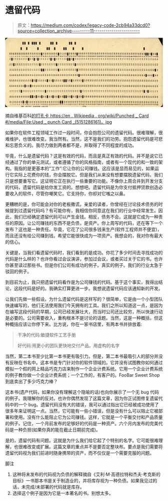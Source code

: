 # 遗留代码

> 原文：<https://medium.com/codex/legacy-code-2cb94a33dcd0?source=collection_archive---------11----------------------->

![](img/ad677248b14f3ebd41891ba7be329124.png)

摘自维基百科[的打孔卡 https://en . Wikipedia . org/wiki/Punched _ Card #/media/File:Used _ punch Card _(5151286161)。jpg](https://en.wikipedia.org/wiki/Punched_card#/media/File:Used_Punchcard_(5151286161).jpg)

如果你在软件工程领域工作过一段时间，你会抱怨公司的遗留代码。很难理解，很难维护，也很难改变。我当然有。当然，这不是我们的功劳。抱怨遗留代码是可悲和忘恩负义的。我尽力做到两者都不是，并取得了不同程度的成功。

毕竟，什么是遗留代码？这是有效的代码，而且是真正有效的代码。并不是说它已经通过了你的单元测试，或者遵循了你的风格指南，或者有一个现代的和一致的架构。我指的是更基本的“工作”:它让你的公司赚钱。这应该是显而易见的，如果运行它实际上花费你的钱，你会摆脱它。但是我们从来没有想要摆脱遗留代码，我们只是想要重写它。这证明它正在执行一些重要的功能。不像你上周合并到开发分支的代码，遗留代码是给你发工资的。想想吧。遗留代码是为你支付抵押贷款创造必要收入的软件，尽管你嘲笑它。它支持你，你却对它嗤之以鼻。

更糟糕的是，你可能会对你的老板撒谎。亲爱的读者，你曾经在讨论技术债务的时候提到过遗留代码吗？有可能你有，我相信你同意这在我们的行业中经常发生。因此，我们已经确定遗留代码可以产生金钱。相反，债务不会。这就是它成为一种责任的原因。让公司赚钱的东西不是负债，是资产。你上周写的代码，还在等下一个发布？这也是一种责任。毕竟，它花了公司很多钱来生产(软件工程师并不便宜)，而且还没有给公司赚到钱。希望它能很快成为一项资产。我想会的，我对你有最大的信心。

关键是，当我们看遗留代码时，我们看到的是成功。你花了多少时间去寻找成功的代码是什么样的？也许你看过会议演讲，参加过会议，或者买过关于它的书。也许你甚至读过那些书。但是你们公司有成功的例子。真实的例子。我们的行业太急于驳回的例子。

到目前为止，我只把遗留代码看作是为公司赚钱的代码。基于这个事实，我得出结论，这段代码是好的。我确实打算更进一步。我想说遗留代码应该通知新的开发。

让我们先做一些假设。为什么遗留代码是这样写的？很简单，它是由一个小型团队快速编写的，他们无法使用我们今天拥有的工具。我们之所以知道这一点，是因为在编写这段代码的早期，公司已经发展壮大，而当时公司还比较穷，所以快速行动是必要的。公司需要收入，重构根本不是讨论的话题。当然，这是一种概括，但这种概括应该让你停下来。比方说，你在一家书店里，有两本书并排放着:

> 干净的代码:敏捷软件工艺手册
> 
> 好代码:用更小的团队更快地交付产品。用虚构的名字

当然，第二本书至少比第一本书更有吸引力。但是，第二本书最吸引人的部分并没有反映在书名中。这本书是专门针对你的软件领域的。它并没有试图教你如何通过模拟一个假的网上精品巧克力店来制作一个企业计费系统。它用一个企业计费系统的例子教你做一个企业计费系统；一个工作的，有客户的。FooBar Sweet Shop 到底卖出了多少巧克力棒？

这本书(遗产代码，如果你没有理解这个隐喻的话)也向你展示了一个无 bug 代码的例子。我理解你的反对。也许你偶然发现了这篇文章，因为你正试图修复遗留代码中的一个 bug。遗留代码没有大的错误，我可以通过指出它已经被成功使用了很多年来证明这一点。当然，它可能有一些小错误，但是没有什么可以阻止它被部署和使用。没有什么能阻止它为公司赚钱。这样，它就是一个平衡交付和产品质量的例子。记住，一个月前发布的足够好的代码是一种资产。六个月内发布的完美代码是一种负担(如果你真的能在截止日期前完成)。

是的，遗留代码有问题。这就是为什么我们给它起了个特别的名字。它可能很难理解，也很难改变或扩展。这篇文章的重点并不是要否定整块布。要点是我们需要将遗留代码视为我们前进时随身携带的资产，而不仅仅是一个需要克服的问题。

脚注

1.  这种将未发布的代码视为负债的解释摘自《艾利·M·高德拉特和杰夫·考克斯的目标》一书那本书是关于制造业的，并将库存视为一种负债。如果我见过的话，未完成/未部署的代码就是库存。
2.  选择这个例子是因为它是一本著名的书。别想太多。